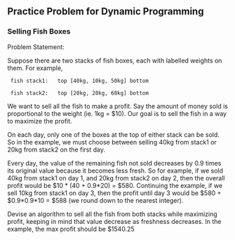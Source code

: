 ## Practice Problem for Dynamic Programming

### Selling Fish Boxes

Problem Statement:

Suppose there are two stacks of fish boxes, each with labelled weights on them.
For example,
```
 fish stack1:   top [40kg, 10kg, 50kg] bottom

 fish stack2:   top [20kg, 20kg, 60kg] bottom
 ```

 We want to sell all the fish to make a profit. Say the amount of money sold is proportional to the weight (ie. 1kg = $10). Our goal is to sell the fish in a way to maximize the profit.

 On each day, only one of the boxes at the top of either stack can be sold. So in the example, we must choose between selling 40kg from stack1 or 20kg from stack2 on the first day.

 Every day, the value of the remaining fish not sold decreases by 0.9 times its original value because it becomes less fresh. So for example, if we sold 40kg from stack1 on day 1, and 20kg from stack2 on day 2, then the overall profit would be $10 * (40 + 0.9\*20) = $580. Continuing the example, if we sell 10kg from stack1 on day 3, then the profit until day 3 would be $580 + $0.9\*0.9\*10 = $588 (we round down to the nearest integer).

Devise an algorithm to sell all the fish from both stacks while maximizing profit, keeping in mind that value decrease as freshness decreases. In the example, the max profit should be $1540.25


